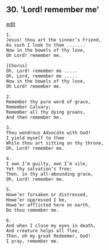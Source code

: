 
## 30.  'Lord! remember me'
[edit](https://docs.google.com/document/d/1IiCcUmX0YBE8tpCoRMM7oyfGBg7FdT4%2D/edit?mode=html)



    1. 
    Jesus! thou art the sinner’s Friend, 
    As such I look to thee ....... 
    Now in the bowels of thy love, 
    Oh Lord! remember me.

    [Chorus] 
    Oh, Lord! remember me ..... 
    Oh, Lord, remember me ..... 
    Now in the bowels of thy love, 
    Oh Lord! remember me.

    2. 
    Remember thy pure word of grace, 
    Remember Calvary; 
    Remember all thy dying groans, 
    And then remember me.

    3. 
    Thou wondrous Advocate with God! 
    I yield myself to thee 
    While thou art sitting on thy throne, 
    Oh, Lord! remember me.

    4. 
    I own I’m guilty, own I’m vile, 
    Yet thy salvation’s free: 
    Then, in thy all-abounding grace, 
    Oh, Lord! remember me.

    5. 
    Howe’er forsaken or distressed, 
    Howe’er oppressed I be, 
    Howe’er afflicted here on earth, 
    Do thou remember me.

    6. 
    And when I close my eyes in death, 
    And creature helps all flee, 
    Then, oh my great Redeemer, God! 
    I pray, remember me.
